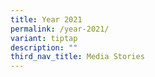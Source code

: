 ```yaml
---
title: Year 2021
permalink: /year-2021/
variant: tiptap
description: ""
third_nav_title: Media Stories
---
```

